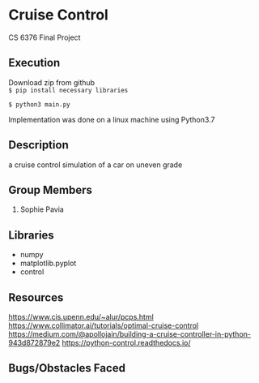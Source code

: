 # Cruise Control 
CS 6376 Final Project

## Execution
Download zip from github  
`$ pip install necessary libraries`

`$ python3 main.py`

Implementation was done on a linux machine using Python3.7

## Description
a cruise control simulation of a car on uneven grade

## Group Members
1. Sophie Pavia

## Libraries
- numpy
- matplotlib.pyplot
- control

## Resources
https://www.cis.upenn.edu/~alur/pcps.html
https://www.collimator.ai/tutorials/optimal-cruise-control
https://medium.com/@apollojain/building-a-cruise-controller-in-python-943d872879e2
https://python-control.readthedocs.io/

## Bugs/Obstacles Faced


